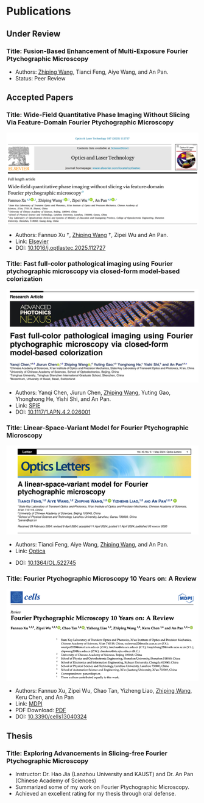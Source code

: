 # Publications

## Under Review
### Title: Fusion-Based Enhancement of Multi-Exposure Fourier Ptychographic Microscopy
- Authors: <u>Zhiping Wang</u>, Tianci Feng, Aiye Wang, and An Pan.
- Status: Peer Review



## Accepted Papers

### Title: Wide-Field Quantitative Phase Imaging Without Slicing Via Feature-Domain Fourier Ptychographic Microscopy
![Wide-Field Quantitative Phase Imaging Without Slicing Via Feature-Domain Fourier Ptychographic Microscopy](xuqpi.png)
- Authors: Fannuo Xu †, <u>Zhiping Wang</u> †, Zipei Wu and An Pan.
- Link: [Elsevier](https://www.sciencedirect.com/science/article/pii/S0030399225003159?via%3Dihub)
- DOI: [10.1016/j.optlastec.2025.112727](https://doi.org/10.1016/j.optlastec.2025.112727)
  

### Title: Fast full-color pathological imaging using Fourier ptychographic microscopy via closed-form model-based colorization
![Fast full-color pathological imaging using Fourier ptychographic microscopy via closed-form model-based colorization](./fast_color.jpg)
- Authors: Yanqi Chen, Jiurun Chen, <u>Zhiping Wang</u>, Yuting Gao, Yhonghong He, Yishi Shi, and An Pan. 
- Link: [SPIE](https://www.spiedigitallibrary.org/journals/advanced-photonics-nexus/volume-4/issue-2/026001/Fast-full-color-pathological-imaging-using-Fourier-ptychographic-microscopy-via/10.1117/1.APN.4.2.026001.full)
- DOI: [10.1117/1.APN.4.2.026001](https://doi.org/10.1117/1.APN.4.2.026001)
  
### Title: Linear-Space-Variant Model for Fourier Ptychographic Microscopy
![Linear-Space-Variant Model for Fourier Ptychographic Microscopy](./ftcol1.png)
- Authors: Tianci Feng, Aiye Wang, <u>Zhiping Wang</u>, and An Pan.
- Link: [Optica](https://opg.optica.org/ol/abstract.cfm?uri=ol-49-10-2617)
<!-- - PDF Download: [PDF](./cells-13-00324.pdf) -->
- DOI: [10.1364/OL.522745](https://doi.org/10.1364/OL.522745)

### Title: Fourier Ptychographic Microscopy 10 Years on: A Review
![Fourier Ptychographic Microscopy 10 Years on: A Review](./cellsreviews.png)
- Authors: Fannuo Xu, Zipei Wu, Chao Tan, Yizheng Liao, <u>Zhiping Wang</u>, Keru Chen, and An Pan
- Link: [MDPI](https://www.mdpi.com/2073-4409/13/4/324)
- PDF Download: [PDF](./cells-13-00324.pdf)
- DOI: [10.3390/cells13040324](https://doi.org/10.3390/cells13040324)

## Thesis
### Title: Exploring Advancements in Slicing-free Fourier Ptychographic Microscopy
- Instructor: Dr. Hao Jia (Lanzhou University and KAUST) and Dr. An Pan (Chinese Academy of Sciences)
- Summarized some of my work on Fourier Ptychographic Microscopy.
- Achieved an excellent rating for my thesis through oral defense.
